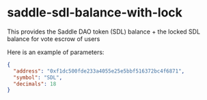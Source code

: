 # saddle-sdl-balance-with-lock

This provides the Saddle DAO token (SDL) balance + the locked SDL balance for vote escrow of users

Here is an example of parameters:

```json
{
  "address": "0xf1dc500fde233a4055e25e5bbf516372bc4f6871",
  "symbol": "SDL",
  "decimals": 18
}
```
